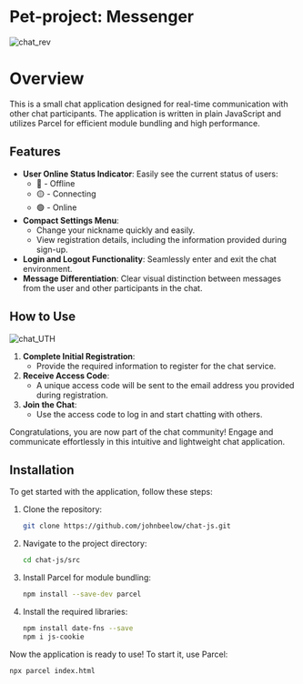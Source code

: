 # Pet-project: Messenger

![chat_rev](https://github.com/user-attachments/assets/41f41707-37a7-4e8d-9343-a7f65077cc2c)

# Overview

This is a small chat application designed for real-time communication with other chat participants. The application is written in plain JavaScript and utilizes Parcel for efficient module bundling and high performance.

## Features

- **User Online Status Indicator**: Easily see the current status of users:
  - 🔴 - Offline
  - 🟡 - Connecting
  - 🟢 - Online
- **Compact Settings Menu**:
  - Change your nickname quickly and easily.
  - View registration details, including the information provided during sign-up.
- **Login and Logout Functionality**: Seamlessly enter and exit the chat environment.
- **Message Differentiation**: Clear visual distinction between messages from the user and other participants in the chat.

## How to Use
![chat_UTH](https://github.com/user-attachments/assets/62aa37c3-3768-4b2d-bec3-4d0382df2e27)
1. **Complete Initial Registration**:
   - Provide the required information to register for the chat service.
2. **Receive Access Code**:
   - A unique access code will be sent to the email address you provided during registration.
3. **Join the Chat**:
   - Use the access code to log in and start chatting with others.

Congratulations, you are now part of the chat community! Engage and communicate effortlessly in this intuitive and lightweight chat application.

## Installation

To get started with the application, follow these steps:

1. Clone the repository:
   ```bash
   git clone https://github.com/johnbeelow/chat-js.git
   ```

2. Navigate to the project directory:
   ```bash
   cd chat-js/src
   ```

3. Install Parcel for module bundling:
   ```bash
   npm install --save-dev parcel
   ```

4. Install the required libraries:
   ```bash
   npm install date-fns --save
   npm i js-cookie
   ```

Now the application is ready to use! To start it, use Parcel:
```bash
npx parcel index.html 
